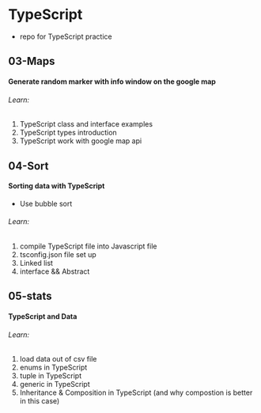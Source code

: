 # TypeScript

- repo for TypeScript practice

## 03-Maps

#### Generate random marker with info window on the google map

###### Learn:

1. TypeScript class and interface examples
2. TypeScript types introduction
3. TypeScript work with google map api

## 04-Sort

#### Sorting data with TypeScript

- Use bubble sort

###### Learn:

1. compile TypeScript file into Javascript file
2. tsconfig.json file set up
3. Linked list
4. interface && Abstract

## 05-stats

#### TypeScript and Data

###### Learn:

1. load data out of csv file
2. enums in TypeScript
3. tuple in TypeScript
4. generic in TypeScript
5. Inheritance & Composition in TypeScript (and why compostion is better in this case)
